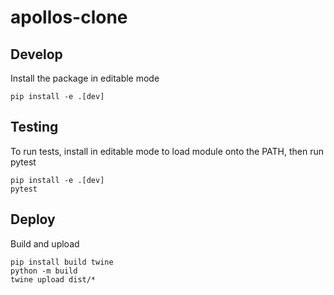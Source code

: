 # apollos-clone

## Develop

Install the package in editable mode

```
pip install -e .[dev]
```

## Testing

To run tests, install in editable mode to load module onto the PATH, then run pytest

```
pip install -e .[dev]
pytest
```

## Deploy

Build and upload

```
pip install build twine
python -m build
twine upload dist/*
```
